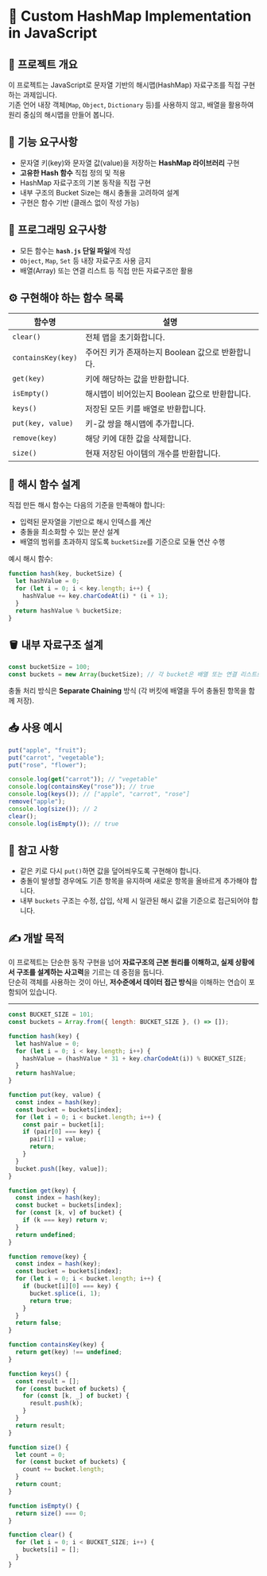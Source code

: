 # 🧠 Custom HashMap Implementation in JavaScript

## 📌 프로젝트 개요

이 프로젝트는 JavaScript로 문자열 기반의 해시맵(HashMap) 자료구조를 직접 구현하는 과제입니다.  
기존 언어 내장 객체(`Map`, `Object`, `Dictionary` 등)를 사용하지 않고, 배열을 활용하여 원리 중심의 해시맵을 만들어 봅니다.

## 🎯 기능 요구사항

- 문자열 키(key)와 문자열 값(value)을 저장하는 **HashMap 라이브러리** 구현
- **고유한 Hash 함수** 직접 정의 및 적용
- HashMap 자료구조의 기본 동작을 직접 구현
- 내부 구조의 Bucket Size는 해시 충돌을 고려하여 설계
- 구현은 함수 기반 (클래스 없이 작성 가능)

## 🔧 프로그래밍 요구사항

- 모든 함수는 **`hash.js` 단일 파일**에 작성
- `Object`, `Map`, `Set` 등 내장 자료구조 사용 금지
- 배열(Array) 또는 연결 리스트 등 직접 만든 자료구조만 활용

## ⚙️ 구현해야 하는 함수 목록

| 함수명             | 설명                                              |
| ------------------ | ------------------------------------------------- |
| `clear()`          | 전체 맵을 초기화합니다.                           |
| `containsKey(key)` | 주어진 키가 존재하는지 Boolean 값으로 반환합니다. |
| `get(key)`         | 키에 해당하는 값을 반환합니다.                    |
| `isEmpty()`        | 해시맵이 비어있는지 Boolean 값으로 반환합니다.    |
| `keys()`           | 저장된 모든 키를 배열로 반환합니다.               |
| `put(key, value)`  | 키-값 쌍을 해시맵에 추가합니다.                   |
| `remove(key)`      | 해당 키에 대한 값을 삭제합니다.                   |
| `size()`           | 현재 저장된 아이템의 개수를 반환합니다.           |

## 🧮 해시 함수 설계

직접 만든 해시 함수는 다음의 기준을 만족해야 합니다:

- 입력된 문자열을 기반으로 해시 인덱스를 계산
- 충돌을 최소화할 수 있는 분산 설계
- 배열의 범위를 초과하지 않도록 `bucketSize`를 기준으로 모듈 연산 수행

예시 해시 함수:

```js
function hash(key, bucketSize) {
  let hashValue = 0;
  for (let i = 0; i < key.length; i++) {
    hashValue += key.charCodeAt(i) * (i + 1);
  }
  return hashValue % bucketSize;
}
```

## 🪣 내부 자료구조 설계

```js
const bucketSize = 100;
const buckets = new Array(bucketSize); // 각 bucket은 배열 또는 연결 리스트로 충돌 관리
```

충돌 처리 방식은 **Separate Chaining** 방식 (각 버킷에 배열을 두어 충돌된 항목을 함께 저장).

## 📥 사용 예시

```js
put("apple", "fruit");
put("carrot", "vegetable");
put("rose", "flower");

console.log(get("carrot")); // "vegetable"
console.log(containsKey("rose")); // true
console.log(keys()); // ["apple", "carrot", "rose"]
remove("apple");
console.log(size()); // 2
clear();
console.log(isEmpty()); // true
```

## 📎 참고 사항

- 같은 키로 다시 `put()`하면 값을 덮어씌우도록 구현해야 합니다.
- 충돌이 발생할 경우에도 기존 항목을 유지하며 새로운 항목을 올바르게 추가해야 합니다.
- 내부 `buckets` 구조는 수정, 삽입, 삭제 시 일관된 해시 값을 기준으로 접근되어야 합니다.

## ✍️ 개발 목적

이 프로젝트는 단순한 동작 구현을 넘어 **자료구조의 근본 원리를 이해하고, 실제 상황에서 구조를 설계하는 사고력**을 기르는 데 중점을 둡니다.  
단순히 객체를 사용하는 것이 아닌, **저수준에서 데이터 접근 방식**을 이해하는 연습이 포함되어 있습니다.

---

```js
const BUCKET_SIZE = 101;
const buckets = Array.from({ length: BUCKET_SIZE }, () => []);

function hash(key) {
  let hashValue = 0;
  for (let i = 0; i < key.length; i++) {
    hashValue = (hashValue * 31 + key.charCodeAt(i)) % BUCKET_SIZE;
  }
  return hashValue;
}

function put(key, value) {
  const index = hash(key);
  const bucket = buckets[index];
  for (let i = 0; i < bucket.length; i++) {
    const pair = bucket[i];
    if (pair[0] === key) {
      pair[1] = value;
      return;
    }
  }
  bucket.push([key, value]);
}

function get(key) {
  const index = hash(key);
  const bucket = buckets[index];
  for (const [k, v] of bucket) {
    if (k === key) return v;
  }
  return undefined;
}

function remove(key) {
  const index = hash(key);
  const bucket = buckets[index];
  for (let i = 0; i < bucket.length; i++) {
    if (bucket[i][0] === key) {
      bucket.splice(i, 1);
      return true;
    }
  }
  return false;
}

function containsKey(key) {
  return get(key) !== undefined;
}

function keys() {
  const result = [];
  for (const bucket of buckets) {
    for (const [k, _] of bucket) {
      result.push(k);
    }
  }
  return result;
}

function size() {
  let count = 0;
  for (const bucket of buckets) {
    count += bucket.length;
  }
  return count;
}

function isEmpty() {
  return size() === 0;
}

function clear() {
  for (let i = 0; i < BUCKET_SIZE; i++) {
    buckets[i] = [];
  }
}
```
